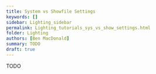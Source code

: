 ```yaml
---
title: System vs Showfile Settings
keywords: []
sidebar: Lighting_sidebar
permalink: Lighting_tutorials_sys_vs_show_settings.html
folder: Lighting
authors: [Ben MacDonald]
summary: TODO
draft: true
---
```


TODO
